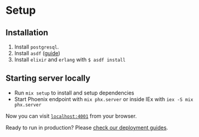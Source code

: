 # Setup

## Installation
1. Install `postgresql`.
2. Install `asdf` ([guide](https://asdf-vm.com/guide/getting-started.html#_3-install-asdf))
3. Install `elixir` and `erlang` with `$ asdf install` 

## Starting server locally
  * Run `mix setup` to install and setup dependencies
  * Start Phoenix endpoint with `mix phx.server` or inside IEx with `iex -S mix phx.server`

Now you can visit [`localhost:4001`](https://localhost:4001) from your browser.

Ready to run in production? Please [check our deployment guides](https://hexdocs.pm/phoenix/deployment.html).